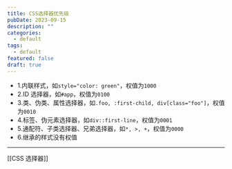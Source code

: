 ```yaml
---
title: CSS选择器优先级
pubDate: 2023-09-15
description: ""
categories:
  - default
tags:
  - default
featured: false
draft: true
---
```

- 1.内联样式，如`style="color: green"`，权值为`1000`
- 2.ID 选择器，如`#app`，权值为`0100`
- 3.类、伪类、属性选择器，如`.foo, :first-child, div[class="foo"]`，权值为`0010`
- 4.标签、伪元素选择器，如`div::first-line`，权值为`0001`
- 5.通配符、子类选择器、兄弟选择器，如`*, >, +`，权值为`0000`
- 6.继承的样式没有权值

---

[[CSS 选择器]]
